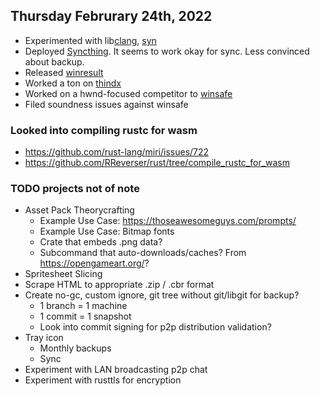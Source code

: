 ## Thursday Februrary 24th, 2022
*   Experimented with lib[clang](https://docs.rs/clang/), [syn](https://docs.rs/syn/)
*   Deployed [Syncthing](https://syncthing.net/).  It seems to work okay for sync.  Less convinced about backup.
*   Released [winresult](https://docs.rs/winresult/)
*   Worked a ton on [thindx](https://docs.rs/thindx/)
*   Worked on a hwnd-focused competitor to [winsafe](https://docs.rs/winsafe/)
*   Filed soundness issues against winsafe

### Looked into compiling rustc for wasm
*   <https://github.com/rust-lang/miri/issues/722>
*   <https://github.com/RReverser/rust/tree/compile_rustc_for_wasm>

### TODO projects not of note
*   Asset Pack Theorycrafting
    *   Example Use Case: <https://thoseawesomeguys.com/prompts/>
    *   Example Use Case: Bitmap fonts
    *   Crate that embeds .png data?
    *   Subcommand that auto-downloads/caches?  From <https://opengameart.org/>?
*   Spritesheet Slicing
*   Scrape HTML to appropriate .zip / .cbr format
*   Create no-gc, custom ignore, git tree without git/libgit for backup?
    *   1 branch = 1 machine
    *   1 commit = 1 snapshot
    *   Look into commit signing for p2p distribution validation?
*   Tray icon
    *   Monthly backups
    *   Sync
*   Experiment with LAN broadcasting p2p chat
*   Experiment with rusttls for encryption

